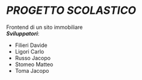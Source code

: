 # ***PROGETTO SCOLASTICO***
Frontend di un sito immobiliare\
***Sviluppatori***:
* Filieri Davide
* Ligori Carlo
* Russo Jacopo
* Stomeo Matteo
* Toma Jacopo
